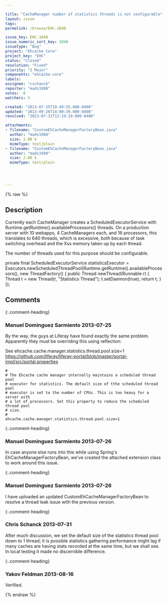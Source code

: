 ```yaml
---

title: "CacheManager number of statistics threads is not configurable"
layout: issue
tags: 
permalink: /browse/EHC-1048

issue_key: EHC-1048
issue_numeric_sort_key: 1048
issuetype: "Bug"
project: "Ehcache Core"
project_key: "EHC"
status: "Closed"
resolution: "Fixed"
priority: "2 Major"
components: "ehcache-core"
labels: 
assignee: "cschanck"
reporter: "mads1980"
votes:  0
watchers: 5

created: "2013-07-25T18:49:55.000-0400"
updated: "2013-09-26T14:00:39.000-0400"
resolved: "2013-07-31T12:19:19.000-0400"

attachments:
- filename: "CustomEhCacheManagerFactoryBean.java"
  author: "mads1980"
  size: 2.00 k
  mimeType: text/plain
- filename: "CustomEhCacheManagerFactoryBean.java"
  author: "mads1980"
  size: 2.00 k
  mimeType: text/plain




---
```


{% raw %}

## Description

<div markdown="1" class="description">

Currently each CacheManager creates a ScheduledExecutorService with Runtime.getRuntime().availableProcessors() threads. On a production server with 10 webapps, 4 CacheManagers each, and 16 processors, this translates to 640 threads, which is excessive, both because of task switching overhead and the Xss memory taken up by each thread.

The number of threads used for this purpose should be configurable.

  private final ScheduledExecutorService statisticsExecutor = Executors.newScheduledThreadPool(Runtime.getRuntime().availableProcessors(), new ThreadFactory()
  \{
    public Thread newThread(Runnable r)
    {
      Thread t = new Thread(r, "Statistics Thread");
      t.setDaemon(true);
      return t;
    }
  \});

</div>

## Comments


{:.comment-heading}
### **Manuel Dominguez Sarmiento** <span class="date">2013-07-25</span>

<div markdown="1" class="comment">

By the way, the guys at Liferay have found exactly the same problem. Apparently they must be overriding this using reflection:

See ehcache.cache.manager.statistics.thread.pool.size=1
https://github.com/liferay/liferay-portal/blob/master/portal-impl/src/portal.properties

    #
    # The Ehcache cache manager internally maintains a scheduled thread pool
    # executor for statistics. The default size of tthe scheduled thread pool
    # executor is set to the number of CPUs. This is too heavy for a server with
    # a lot of processors. Set this property to reduce the scheduled thread pool
    # size.
    #
    ehcache.cache.manager.statistics.thread.pool.size=1

</div>


{:.comment-heading}
### **Manuel Dominguez Sarmiento** <span class="date">2013-07-26</span>

<div markdown="1" class="comment">

In case anyone else runs into this while using Spring's EhCacheManagerFactoryBean, we've created the attached extension class to work around this issue.

</div>


{:.comment-heading}
### **Manuel Dominguez Sarmiento** <span class="date">2013-07-26</span>

<div markdown="1" class="comment">

I have uploaded an updated CustomEhCacheManagerFactoryBean to resolve a thread leak issue with the previous version.

</div>


{:.comment-heading}
### **Chris Schanck** <span class="date">2013-07-31</span>

<div markdown="1" class="comment">

After much discussion, we set the default size of the statistics thread pool down to 1 thread; it is possible statistics gathering performance might lag if many caches are having stats recorded at the same time, but we shall see. In local testing it made no discernible difference. 

</div>


{:.comment-heading}
### **Yakov Feldman** <span class="date">2013-08-16</span>

<div markdown="1" class="comment">

Verified. 

</div>



{% endraw %}
